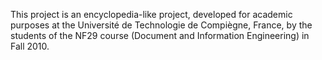 This project is an encyclopedia-like project, developed for academic purposes at the Université de Technologie de Compiègne, France, by the students of the NF29 course (Document and Information Engineering) in Fall 2010.
